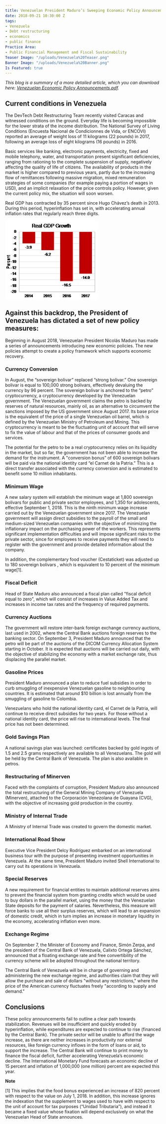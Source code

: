 ```yaml
---
title: Venezuelan President Maduro’s Sweeping Economic Policy Announcements
date: 2018-09-21 10:30:00 Z
tags:
- Venezuela
- Debt restructuring
- economics
- public finance
Practice Area:
- Public Financial Management and Fiscal Sustainability
Teaser Image: "/uploads/Venezuela%20Teaser.png"
Banner Image: "/uploads/Venezuela%20Banner.png"
Is Featured: true
---
```


*This blog is a summary of a more detailed article, which you can download here: [Venezuelan Economic Policy Announcements.pdf](/uploads/Venezuelan%20Economic%20Policy%20Announcements.pdf).*

## Current conditions in Venezuela 
The DevTech Debt Restructuring Team recently visited Caracas and witnessed conditions on the ground. Everyday life is becoming impossible for the lower strata of the income distribution. The National Survey of Living Conditions (Encuesta Nacional de Condicionnes de Vida, or ENCOVI) reported an average of weight loss of 11 kilograms (22 pounds) in 2017, following an average loss of eight kilograms (16 pounds) in 2016.

Basic services like banking, electronic payments, electricity, fixed and mobile telephony, water, and transportation present significant deficiencies, ranging from rationing to the complete suspension of supply, negatively affecting the quality of life of citizens. The availability of products in the market is higher compared to previous years, partly due to the increasing flow of remittances following massive migration, mixed remuneration strategies of some companies (for example paying a portion of wages in USD), and an implicit relaxation of the price controls policy. However, given the current policy mix, the situation will soon worsen.

Real GDP has contracted by 35 percent since Hugo Chávez’s death in 2013. During this period, hyperinflation has set in, with accelerating annual inflation rates that regularly reach three digits.

![RealGDPGrowth.png](/uploads/RealGDPGrowth.png)

## Against this backdrop, the President of Venezuela has dictated a set of new policy measures:

Beginning in August 2018, Venezuelan President Nicolás Maduro has made a series of announcements introducing new economic policies.  The new policies attempt to create a policy framework which supports economic recovery.

### Currency Conversion
In August, the “sovereign bolivar” replaced “strong bolivar.”  One sovereign bolivar is equal to 100,000 strong bolivars, effectively devaluing the currency by 96 percent.  The sovereign bolivar is anchored to the “petro” cryptocurrency, a cryptocurrency developed by the Venezuelan government. The Venezuelan government claims the petro is backed by reserves of natural resources, mainly oil, as an alternative to circumvent the sanctions imposed by the US government since August 2017. Its base price is the equivalent of the price of a single Venezuelan oil barrel, which is defined by the Venezuelan Ministry of Petroleum and Mining. This cryptocurrency is meant to be the fluctuating unit of account that will serve to fix the value of labour and that of the prices of consumer goods and services.

The potential for the petro to be a real cryptocurrency relies on its liquidity in the market, but so far, the government has not been able to increase the demand for the instrument.
A "conversion bonus” of 600 sovereign bolivars will be paid via the national identity card “el Carnet de la Patria.” This is a direct transfer associated with the currency conversion and is estimated to benefit some 10 million inhabitants.  

### Minimum Wage
A new salary system will establish the minimum wage at 1,800 sovereign bolivars for public and private sector employees, and 1,350 for adolescents, effective September 1, 2018. This is the ninth minimum wage increase carried out by the Venezuelan government since 2017. 
The Venezuelan government will assign direct subsidies to the payroll of the small and medium-sized Venezuelan companies with the objective of minimizing the inflationary impact on the purchasing power of the workers. This represents significant implementation difficulties and will impose significant risks to the private sector, since for employees to receive payments they will need to register with the government and provide detailed information about the company.

In addition, the complementary food voucher (Cestaticket) was adjusted up to 180 sovereign bolivars , which is equivalent to 10 percent of the minimum wage[1]. 

### Fiscal Deficit
Head of State Maduro also announced a fiscal plan called "fiscal deficit equal to zero", which will consist of increases in Value Added Tax and increases in income tax rates and the frequency of required payments. 

### Currency Auctions
The government will restore inter-bank foreign exchange currency auctions, last used in 2002, where the Central Bank auctions foreign reserves to the banking sector. On September 3, President Maduro announced that the petro will be part of the auctions of the DICOM Currency Allocation System starting in October.  It is expected that auctions will be carried out daily, with the objective of stabilizing the economy with a market exchange rate, thus displacing the parallel market.

### Gasoline Prices 
President Maduro announced a plan to reduce fuel subsidies in order to curb smuggling of inexpensive Venezuelan gasoline to neighbouring countries.  It is estimated that around $10 billion is lost annually from the smuggling of gasoline to Colombia.  

Venezuelans who hold the national identity card, el Carnet de la Patria, will continue to receive direct subsidies for two years.  For those without a national identity card, the price will rise to international levels. The final price has not been determined.

### Gold Savings Plan
A national savings plan was launched: certificates backed by gold ingots of 1.5 and 2.5 grams respectively are available to all Venezuelans. The gold will be held by the Central Bank of Venezuela. The plan is also available in petros. 

### Restructuring of Minerven
Faced with the complaints of corruption, President Maduro also announced the total restructuring of the General Mining Company of Venezuela (Minerven), attached to the Corporación Venezolana de Guayana (CVG), with the objective of increasing gold production in the country.

### Ministry of Internal Trade
A Ministry of Internal Trade was created to govern the domestic market.

### International Road Show 
Executive Vice President Delcy Rodríguez embarked on an international business tour with the purpose of presenting investment opportunities in Venezuela. At the same time, President Maduro invited Shell International to carry out its operations in Venezuela.

### Special Reserves
A new requirement for financial entities to maintain additional reserves aims to prevent the financial system from granting credits which would be used to buy dollars in the parallel market, using the money that the Venezuelan State deposits for the payment of salaries. Nevertheless, this measure will force banks to use all their surplus reserves, which will lead to an expansion of domestic credit, which in turn implies an increase in monetary liquidity in the economy, accelerating inflation even more.

### Exchange Regime
On September 7, the Minister of Economy and Finance, Simón Zerpa, and the president of the Central Bank of Venezuela, Calixto Ortega Sánchez, announced that a floating exchange rate and free convertibility of the currency scheme will be adopted throughout the national territory. 

The Central Bank of Venezuela will be in charge of governing and administering the new exchange regime, and authorities claim that they will allow the purchase and sale of dollars "without any restrictions," where the price of the American currency fluctuates freely "according to supply and demand." 

## Conclusions
These policy announcements fail to outline a clear path towards stabilization. Revenues will be insufficient and quickly eroded by hyperinflation, while expenditures are expected to continue to rise (financed by the Central Bank). The private sector will be unable to afford the wage increase, as there are neither increases in productivity nor external resources, like foreign currency inflows in the form of loans or aid, to support the increase.  The Central Bank will continue to print money to finance the fiscal deficit, further accelerating Venezuela’s economic decline.  The International Monetary Fund forecasts an economic decline of 15 percent and inflation of 1,000,000 (one million) percent are expected this year.

**Note**

[1]  This implies that the food bonus experienced an increase of 820 percent with respect to the value on July 1, 2018. In addition, this increase ignores the indexation that the supplement to wages used to have with respect to the unit of account for tax purposes (“Unidad Tributaria”), and instead it became a fixed value whose fixation will depend exclusively on what the Venezuelan Head of State announces.